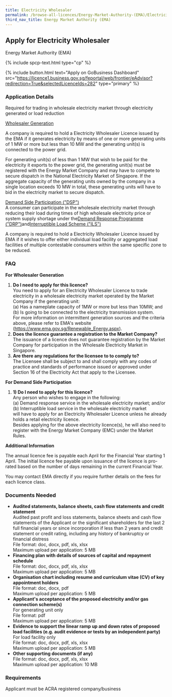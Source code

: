 ```yaml
---
title: Electricity Wholesaler
permalink: /browse-all-licences/Energy-Market-Authority-(EMA)/Electricity-Wholesaler
third_nav_title: Energy Market Authority (EMA)
---
```


## Apply for Electricity Wholesaler

Energy Market Authority (EMA)

{% include spcp-text.html type="cp" %}

{% include button.html text="Apply on GoBusiness Dashboard" src="https://licence1.business.gov.sg/feportal/web/frontier/eAdvisor?redirection=True&selectedLicenceIds=282" type="primary" %}

### Application Details

<p>Required for trading in wholesale electricity market through electricity generated or load reduction</p>
<p><u>Wholesaler Generation</u></p>
<p>A company is required to hold a Electricity Wholesaler Licence issued by the EMA if it generates electricity by means of one or more generating units of 1 MW or more but less than 10 MW and the generating unit(s) is connected to the power grid.</p>
<p>For generating unit(s) of less than 1 MW that wish to be paid for the electricity it exports to the power grid, the generating unit(s) must be registered with the Energy Market Company and may have to compete to secure dispatch in the National Electricity Market of Singapore. If the aggregate capacity of the generating units owned by the company in a single location exceeds 10 MW in total, these generating units will have to bid in the electricity market to secure dispatch.</p>
<p><u>Demand Side Participation ("DSP")</u><br />A consumer can participate in the wholesale electricity market through reducing their load during times of high wholesale electricity price or system supply shortage under the<u>Demand Response Programme ("DRP")</u>and<u>Interruptible Load Scheme ("ILS")</u></p>
<p>A company is required to hold a Electricity Wholesaler Licence issued by EMA if it wishes to offer either individual load facility or aggregated load facilities of multiple contestable consumers within the same specific zone to be reduced.</p>

<h3>FAQ</h3>
<p><strong>For Wholesaler Generation</strong></p>
<ol>
<li><strong>Do I need to apply for this licence?</strong><br>
You need to apply for an Electricity Wholesaler Licence to trade electricity in a wholesale electricity market operated by the Market Company if the generating unit:<br>
(a) Has a nameplate capacity of 1MW or more but less than 10MW; and<br>
(b) Is going to be connected to the electricity transmission system.<br>
For more information on intermittent generation sources and the criteria above, please refer to EMA's website (<a href="https://www.ema.gov.sg/Renewable_Energy.aspx" target="_blank" rel="noopener">https://www.ema.gov.sg/Renewable_Energy.aspx</a>).</li>

<li><strong>Does the licence guarantee a registration to the Market Company?</strong><br>
The issuance of a licence does not guarantee registration by the Market Company for participation in the Wholesale Electricity Market in Singapore.</li>

<li><strong>Are there any regulations for the licensee to to comply to?</strong><br>
The Licensee shall be subject to and shall comply with any codes of practice and standards of performance issued or approved under Section 16 of the Electricity Act that apply to the Licensee.</li>
</ol>
<p><strong>For Demand Side Participation</strong></p>
<ol>
<li><strong>1) Do I need to apply for this licence?</strong><br>
Any person who wishes to engage in the following:<br>
(a) Demand response service in the wholesale electricity market; and/or<br>
(b) Interruptible load service in the wholesale electricity market<br>
will have to apply for an Electricity Wholesaler Licence unless he already holds a retail electricity licence.<br>
Besides applying for the above electricity licence(s), he will also need to register with the Energy Market Company (EMC) under the Market Rules.</li>
</ol>

**Additional Information**

<p>The annual licence fee is payable each April for the Financial Year starting 1 April. The initial licence fee payable upon issuance of the licence is pro-rated based on the number of days remaining in the current Financial Year.</p>
<p>You may contact EMA directly if you require further details on the fees for each licence class.</p>

### Documents Needed

<ul>
<li><strong>Audited statements, balance sheets, cash flow statements and credit statement</strong><br />Audited past profit and loss statements, balance sheets and cash flow statements of the Applicant or the significant shareholders for the last 2 full financial years or since incorporation if less than 2 years and credit statement or credit rating, including any history of bankruptcy or financial distress
<br>File format: doc, docx, pdf, xls, xlsx
<br>Maximum upload per application: 5 MB
</li>
<li><strong>Financing plan with details of sources of capital and repayment schedule</strong>
<br>File format: doc, docx, pdf, xls, xlsx
<br>Maximum upload per application: 5 MB
</li>
<li><strong>Organisation chart including resume and curriculum vitae (CV) of key appointment holders</strong>
<br>File format: doc, docx, pdf
<br>Maximum upload per application: 5 MB
</li>
<li><strong>Applicant's acceptance of the proposed electricity and/or gas connection scheme(s)</strong><br />For generating unit only
<br>File format: pdf
<br>Maximum upload per application: 5 MB</li>
<li><strong>Evidence to support the linear ramp up and down rates of proposed load facilities (e.g. audit evidence or tests by an independent party)</strong><br />For load facility only
<br>File format: doc, docx, pdf, xls, xlsx
<br>Maximum upload per application: 5 MB</li>
<li><strong>Other supporting documents (if any)</strong>
<br>File format: doc, docx, pdf, xls, xlsx
<br>Maximum upload per application: 10 MB</li>
</ul>

### Requirements

Applicant must be ACRA registered company/business

